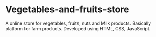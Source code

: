 # Vegetables-and-fruits-store
 A online store for vegetables, fruits, nuts and Milk products. Basically platform for farm products. Developed using HTML, CSS, JavaScript.
